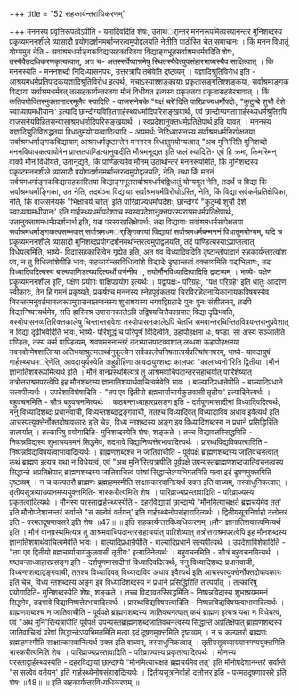 +++
title = "52 सहकार्यन्तराधिकरणम्"

+++
मननस्य प्रवृत्तिरूपत्वेऽपीति - यमादिवदिति शेषः, उताथर्ान्तरं मननरूपमित्यस्यानन्तरं मुनिशब्दस्य प्रकृष्यमननशीले व्यासादौ प्रयोगदर्शनमर्थान्तरत्वमुपोद्वलयति नेतीति पाठोस्ति चेत् समाचानः । किं मनन विधातुं योग्यमुत नेति - सर्वाश्रमधर्माङ्गकविद्यासहकारितया विद्याङ्गभूतसर्वाश्रमधर्मवदिति शेषः, तस्यैवैतदधिकरणकृत्यत्वात्, अत्र च- अतस्सर्वेष्वाश्रमेषु स्थितस्यैवेत्युपसंहारभाष्यस्यैव साक्षित्वात् । किं मननस्येति - मननशब्दो निदिध्यासनपरः, उत्तरत्रापि तथैवेति द्रष्टव्यम् । यज्ञादिश्रुतिविरोध इति - आश्रयमधर्मप्रतिपादकयज्ञादिश्रुतिविरोध इत्यर्थः, नचाऽस्याश्शङ्कायाः प्रकृतासङ्गतिश्शङ्कया, सर्वाश्रमाङ्गक विद्यायां सर्वाश्रमधर्मवत् तत्सहकार्यन्तरतया मौनं विधीयत इत्यस्य प्रकृततया प्रकृतासहतेरभावात् । किं कतिपयोक्तिरनुक्त्तानादरमूलैव स्यादिति - वाजसनेयके "यक्षं चरे'दिति पारिव्राज्यधर्मोपदोः, "कुटुम्बे शुचौ देशे स्वाध्यायमधीयानः' इत्यादि छान्दोग्यविहितगार्हस्थ्यधर्मादिपरिसङ्खयार्थः, एवं छान्दोग्यगतागार्हस्थ्यधर्मश्रुतिरपि वाजसनेयविहितसन्यासाश्रमधर्मादिपरिसङ्खयार्थः । स्वप्रदेशानुक्त्तधर्मप्रतिक्षेपार्थ इति यावत् । मननस्य यज्ञादिश्रुतिविरुद्धतया विधातुमयोग्यत्वादित्यादि - अयमर्थः निदिध्यासनस्य सर्वाश्रमधर्मनिरपेक्षतया सर्वाश्रमधर्माङ्गकविद्यायाम् आश्रमधर्मदृष्टान्तेन मननस्य विधातुमयोग्यत्वात् "अथ मुनि'रिति मुनिशब्दो मननविधायकत्वायोगेन प्राप्ततपाण्डित्यानुवादीति मौश्रमनूद्यत इति फलं स्यादिति- एवं हि क्रमः, किमस्मिन् वाक्ये मौनं विधीयते, उतानूद्यते, किं पाण्डित्यमेव मौनम् उतार्थान्तरं मननरूपमिति, किं मुनिशब्दस्य प्रकृष्टमननशीले व्यासादौ प्रयोगदर्शनमर्थान्तरत्वमुपोद्वलयति, नेति, तथा किं मननं सर्वश्रमधर्माङ्गकविद्यासहकारितया विद्याङ्गभूतसर्वाश्रमधर्मवद्विधातुं योग्यमुत नेति, तदर्थं च विद्या किं सर्वाश्रमधर्माङ्गिका, उत नेति, तदर्थञ्च विद्यायाः सर्वाश्रमधर्मविरोधोऽस्ति, नेति, किं विद्या सर्वकर्मप्रतिक्षेपिका, नेति, किं वाजसनेयके "भिक्षाचर्यं चरेत्' इति पारिव्राज्यधर्मोपदेशः, छान्दोग्ये "कुटुम्बे शुचौ देशे स्वाध्यायमधीयानः' इति गार्हस्थ्यधर्मोपदेशश्च स्वस्वप्रदेशानुक्त्तपरस्पराश्रमधर्मप्रतिक्षेपार्थः, उतानुक्त्ताश्रमधर्मप्रदर्शनार्थ इति, यदा परस्परप्रतिक्षेपार्थः, तदा विद्यायाः सर्वाश्रमधर्मसापेक्षतया सर्वाश्रमधर्माङ्गकत्वसम्भवात् सर्वाश्रमधमर्ाङ्गिकायां विद्यायां सर्वाश्रमधर्मबन्मननं विधातुमयोग्यम्, यदि च प्रकृष्यमननशीले व्यासादौ मुनिशब्दप्रयोगदर्शनमर्थान्तरत्वमुपोद्वलयति, तदं पाण्डित्यस्याऽप्राप्तत्वात् विधेयत्वमिति, भाष्ये- विद्यासहकारित्वेन गृह्येत इति, अत षव विध्यादिवदिति दृष्टान्तोपादानं सहकार्यन्तरत्वांश एव, न तु विधित्वांशेपीति भावः, सहकार्यन्तरविधित्वांशे विद्यादेः दृष्टान्तत्वं वक्त्तव्यमिति यद्यभिलाषः, तदा विध्यादिवदित्यस्य बाल्यपाणिडत्यवदित्यर्थो वर्णनीय।, तयोर्मौनविध्यादित्वादिति द्रष्टव्यम् । भाष्ये- पक्षेण प्रकृष्यमननशील इति, पक्षेण प्रयोगः पाक्षिपप्रयोग इत्यर्थः । यद्वापक्षः- परिग्रहः, "पक्ष परिग्रहे' इति धातुः आदरेण स्वीकारः, तेन हि गमनं प्रकृष्यते, प्रकर्षश्च मननस्य स्नेहपूर्वकतया चिरविरहितनायिकानायकविषयस्येव निरन्तरमनुवर्तमानत्वरूपमुपासनालम्बनस्य शुभाश्रयस्य भगवद्विग्रहादेः पुनः पुनः संशीलनम्, तदपि विद्यानिष्पत्त्यर्थमेव, सति ह्यस्मिश्र उपासनकालेऽपि तद्विषयचित्तैकाग्रयात् विद्या दृढिभवति, यस्योपासनव्यतिरिक्त्तकालेषु चिन्तान्तरावेशः तस्योपासनकालेऽपि चेतसि समवान्तरचिन्तितविषयन्तरानुप्रवेशात् न विद्या दृढीभवेदिति भावः, भाष्ये- परिशुद्धं च परिपूर्णं विदित्वेति, उहापोहक्षमा धः, षण्डा, सा अस्य सञ्जातेति पण्डितः, तस्य कर्म पाण्डित्यम्, श्रवणमननान्तरं तदभ्यासपाटववशात् लब्धया ऊहापोहक्षमया नवनवोन्मेषशालिन्या अतिभयाश्रुतमतार्थानुकूल्येन सर्वकालोपनिषतात्पर्यप्रतिषांपनपरम्, भाष्ये- यावदायुषं गार्हस्थ्यधमर्ेणेति, आवदायुर्यस्येति अहुव्रीहिणा आवदायुश्शब्दः कालपरः "कालाध्वनो'रिति द्वितीया ।मौनं ज्ञानातिशयरूपमित्यर्थ इति । मौनं वानप्रस्थमित्यत्र तु आश्रमवाचिपदान्तरसहाचर्यात् पारिशेष्यात् तत्रोत्तराश्रमपरत्वेपि इह मौनशब्दस्य ज्ञानातिशयार्थवाचित्वमेवेति भावः । बाल्यादिप्रधान्रेपीति - बाल्यादिप्रधाने सत्यपीत्यर्थः । उपदेशाविशेषादिति - "तप एव द्वितीयो ब्रह्मचार्याचार्यकुलवासी तृतीयः' इत्यादिनेत्यर्थः । बहुवचनमिति - सौत्रं बहुवचनमित्यर्थः । षष्ठ्यन्ताध्याहारप्रसङ्ग इति - दर्शपूणमासादीनां विध्यादिवदित्यर्थः, ननु विध्यादिशब्दः प्रधानवाची, विध्यन्तशब्दाद्रङ्गवाची, ततश्च विध्यादिवत् विध्यादाविव अधाव इवैत्यर्थ इति आचस्पत्युक्त्तेर्नोक्तदोषावकारः इति चेन्न, विध्य न्तशब्दस्य अङ्ग इव विध्यादिशब्दस्य न प्रधाने प्रसिद्धिरिति तात्पर्यात् । तत्कारिषु प्रयोगादिति- मुनिशब्दस्येति शेषः, शङ्कते । तच्च विद्यावतस्सिद्धमिति - निष्पन्नविद्यस्य शुभाश्रयममनं सिद्धमेव, तदभावे विद्यानिष्पत्तेरभावादित्यर्थः । प्रारब्धविद्यविषयत्वादिति - निष्पन्नविद्यविषयत्वाभावादित्यर्थः । ब्राह्मणशब्दश्च न जातिवाचीति - पूर्वपक्षे ब्राह्मणशब्दस्य जातिवचनत्वात् कथं ब्राह्मण इत्यत्र यथा न विधेयत्वं, एवं "अथ मुनि'रित्यत्रापीति पूर्वपक्षे उपन्यस्तब्राह्मणशब्दजातिवचनत्वस्य सिद्धान्ते अप्रतिक्षेपात् ब्राह्मणशब्दस्य जातिवाचित्वं परेषां सिद्धान्तेऽप्यभिमतमिति मत्वा इदं दूषणमुक्त्तमिति दृष्टव्यम् । न च कल्पतरौ ब्राह्मणः ब्रह्माहमस्मीति साक्षात्कारवानित्यर्थ उक्त्त इति वाच्यम्, तस्याधुनिकत्वात् । तृतीयसूत्रव्याख्यानमप्ययुक्त्तमिति- भास्करीत्यमिति शेषः । पारिव्राज्यप्रस्तावादिति - परिव्राज्यस्य प्रकृतत्वादित्यर्थः । मौनस्य परस्ताद्वार्हस्थ्यस्येति - दहरविद्यायां छान्दाग्ये "मौनमित्याचक्षते ब्रह्मचर्यमेव तत्' इति मौनोपदेशानन्तरं सर्वान्ते "स सल्वेवं वर्तयन्' इति गार्हस्थ्येनोपसंहारादित्यर्थः । द्वितीयसूत्रनिर्वाहो दत्तोत्तर इति - परमतदूषणावसरे इति शेषः ॥47॥ ॥ इति सहकार्यन्तरविध्यधिकरणम् ॥मौनं ज्ञानातिशयरूपमित्यर्थ इति । मौनं वानप्रस्थमित्यत्र तु आश्रमवाचिपदान्तरसहाचर्यात् पारिशेष्यात् तत्रोत्तराश्रमपरत्वेपि इह मौनशब्दस्य ज्ञानातिशयार्थवाचित्वमेवेति भावः । बाल्यादिप्रधान्रेपीति - बाल्यादिप्रधाने सत्यपीत्यर्थः । उपदेशाविशेषादिति - "तप एव द्वितीयो ब्रह्मचार्याचार्यकुलवासी तृतीयः' इत्यादिनेत्यर्थः । बहुवचनमिति - सौत्रं बहुवचनमित्यर्थः । षष्ठ्यन्ताध्याहारप्रसङ्ग इति - दर्शपूणमासादीनां विध्यादिवदित्यर्थः, ननु विध्यादिशब्दः प्रधानवाची, विध्यन्तशब्दाद्रङ्गवाची, ततश्च विध्यादिवत् विध्यादाविव अधाव इवैत्यर्थ इति आचस्पत्युक्त्तेर्नोक्तदोषावकारः इति चेन्न, विध्य न्तशब्दस्य अङ्ग इव विध्यादिशब्दस्य न प्रधाने प्रसिद्धिरिति तात्पर्यात् । तत्कारिषु प्रयोगादिति- मुनिशब्दस्येति शेषः, शङ्कते । तच्च विद्यावतस्सिद्धमिति - निष्पन्नविद्यस्य शुभाश्रयममनं सिद्धमेव, तदभावे विद्यानिष्पत्तेरभावादित्यर्थः । प्रारब्धविद्यविषयत्वादिति - निष्पन्नविद्यविषयत्वाभावादित्यर्थः । ब्राह्मणशब्दश्च न जातिवाचीति - पूर्वपक्षे ब्राह्मणशब्दस्य जातिवचनत्वात् कथं ब्राह्मण इत्यत्र यथा न विधेयत्वं, एवं "अथ मुनि'रित्यत्रापीति पूर्वपक्षे उपन्यस्तब्राह्मणशब्दजातिवचनत्वस्य सिद्धान्ते अप्रतिक्षेपात् ब्राह्मणशब्दस्य जातिवाचित्वं परेषां सिद्धान्तेऽप्यभिमतमिति मत्वा इदं दूषणमुक्त्तमिति दृष्टव्यम् । न च कल्पतरौ ब्राह्मणः ब्रह्माहमस्मीति साक्षात्कारवानित्यर्थ उक्त्त इति वाच्यम्, तस्याधुनिकत्वात् । तृतीयसूत्रव्याख्यानमप्ययुक्त्तमिति- भास्करीत्यमिति शेषः । पारिव्राज्यप्रस्तावादिति - परिव्राज्यस्य प्रकृतत्वादित्यर्थः । मौनस्य परस्ताद्वार्हस्थ्यस्येति - दहरविद्यायां छान्दाग्ये "मौनमित्याचक्षते ब्रह्मचर्यमेव तत्' इति मौनोपदेशानन्तरं सर्वान्ते "स सल्वेवं वर्तयन्' इति गार्हस्थ्येनोपसंहारादित्यर्थः । द्वितीयसूत्रनिर्वाहो दत्तोत्तर इति - परमतदूषणावसरे इति शेषः ॥48॥ ॥ इति सहकार्यन्तरविध्यधिकरणम् ॥